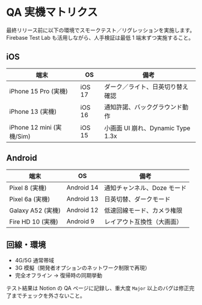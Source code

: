# QA 実機マトリクス

最終リリース前に以下の環境でスモークテスト／リグレッションを実施します。Firebase Test Lab も活用しながら、人手検証は最低 1 端末ずつ実施すること。

## iOS

| 端末 | OS | 備考 |
| --- | --- | --- |
| iPhone 15 Pro (実機) | iOS 17 | ダーク／ライト、日英切り替え確認 |
| iPhone 13 (実機) | iOS 16 | 通知許諾、バックグラウンド動作 |
| iPhone 12 mini (実機/Sim) | iOS 15 | 小画面 UI 崩れ、Dynamic Type 1.3x |

## Android

| 端末 | OS | 備考 |
| --- | --- | --- |
| Pixel 8 (実機) | Android 14 | 通知チャンネル、Doze モード |
| Pixel 6a (実機) | Android 13 | 日英切替、ダークモード |
| Galaxy A52 (実機) | Android 12 | 低速回線モード、カメラ権限 |
| Fire HD 10 (実機) | Android 9 | レイアウト互換性（大画面） |

## 回線・環境

- 4G/5G 通常帯域
- 3G 模擬（開発者オプションのネットワーク制限で再現）
- 完全オフライン → 復帰時の同期挙動

テスト結果は Notion の QA ページに記録し、重大度 `Major` 以上のバグは修正完了までチェックを外さないこと。
